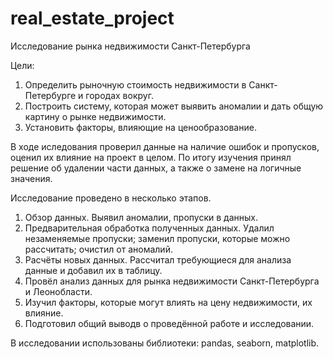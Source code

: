# real_estate_project

Исследование рынка недвижимости Санкт-Петербурга

Цели: 
1. Определить рыночную стоимость недвижимости в Санкт-Петербурге и городах вокруг.
2. Построить систему, которая может выявить аномалии и дать общую картину о рынке недвижимости.
3. Установить факторы, влияющие на ценообразование.

В ходе иследования проверил данные на наличие ошибок и пропусков, оценил их влияние на проект в целом. 
По итогу изучения принял решение об удалении части данных, а также о замене на логичные значения.

Исследование проведено в несколько этапов. 
1. Обзор данных. Выявил аномалии, пропуски в данных. 
2. Предварительная обработка полученных данных. 
Удалил незаменяемые пропуски; заменил пропуски, которые можно рассчитать; очистил от аномалий.
3. Расчёты новых данных. Рассчитал требующиеся для анализа данные и добавил их в таблицу.
4. Провёл анализ данных для рынка недвижимости Санкт-Петербурга и Леонобласти.
5. Изучил факторы, которые могут влиять на цену недвижимости, их влияние.
6. Подготовил общий выводв о проведённой работе и исследовании.

В исследовании использованы библиотеки: pandas, seaborn, matplotlib.
